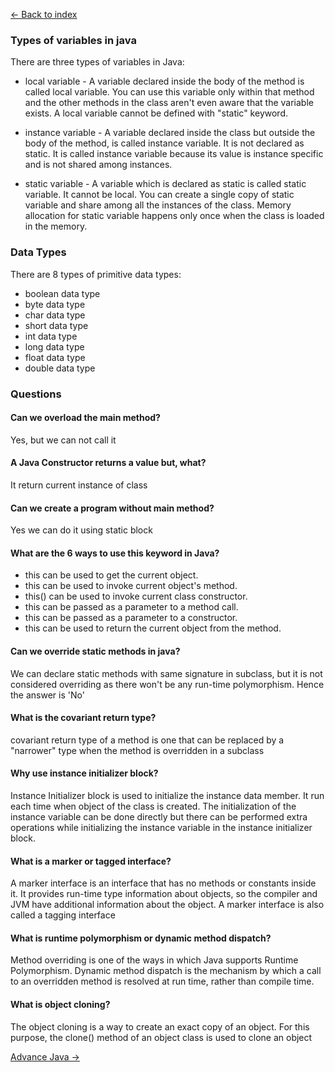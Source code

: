 [<- Back to index](https://github.com/rburade21/study)

### Types of variables in java
There are three types of variables in Java:

* local variable -
A variable declared inside the body of the method is called local variable. You can use this variable only within that method and the other methods in the class aren't even aware that the variable exists.
A local variable cannot be defined with "static" keyword.


* instance variable - 
A variable declared inside the class but outside the body of the method, is called instance variable. It is not declared as static.
It is called instance variable because its value is instance specific and is not shared among instances.
* static variable - 
A variable which is declared as static is called static variable. It cannot be local. You can create a single copy of static variable and share among all the instances of the class. Memory allocation for static variable happens only once when the class is loaded in the memory.

### Data Types
There are 8 types of primitive data types:

* boolean data type
* byte data type
* char data type
* short data type
* int data type
* long data type
* float data type
* double data type


### Questions

#### Can we overload the main method?
Yes, but we can not call it

#### A Java Constructor returns a value but, what?
It return current instance of class

#### Can we create a program without main method?
Yes we can do it using static block

#### What are the 6 ways to use this keyword in Java?
* this can be used to get the current object.
* this can be used to invoke current object's method.
* this() can be used to invoke current class constructor.
* this can be passed as a parameter to a method call.
* this can be passed as a parameter to a constructor.
* this can be used to return the current object from the method.

#### Can we override static methods in java?
We can declare static methods with same signature in subclass, but it is not considered overriding as there won't be any run-time polymorphism. Hence the answer is 'No'

#### What is the covariant return type?
covariant return type of a method is one that can be replaced by a "narrower" type when the method is overridden in a subclass

#### Why use instance initializer block?
Instance Initializer block is used to initialize the instance data member. It run each time when object of the class is created. The initialization of the instance variable can be done directly but there can be performed extra operations while initializing the instance variable in the instance initializer block.

#### What is a marker or tagged interface?
A marker interface is an interface that has no methods or constants inside it. It provides run-time type information about objects, so the compiler and JVM have additional information about the object. A marker interface is also called a tagging interface

#### What is runtime polymorphism or dynamic method dispatch?
Method overriding is one of the ways in which Java supports Runtime Polymorphism. Dynamic method dispatch is the mechanism by which a call to an overridden method is resolved at run time, rather than compile time.

#### What is object cloning?
The object cloning is a way to create an exact copy of an object. For this purpose, the clone() method of an object class is used to clone an object
 
[Advance Java ->](https://github.com/rburade21/study/blob/master/advance_java.md)
